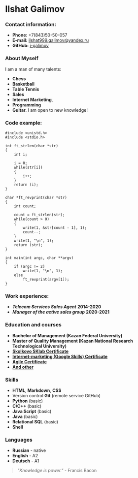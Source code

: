 # Ilshat Galimov

### Contact information:
* **Phone:** +7(843)50-50-057
* **E-mail:** ilshat999.galimov@yandex.ru
* **GitHub:** [i-galimov](https://github.com/i-galimov)

### About Myself
I am a man of many talents: 
* **Chess** 
* **Basketball** 
* **Table Tennis**
*  **Sales**
*  **Internet Marketing**,
*  **Programming**
*  **Guitar**. 
I am open to new knowledge!

### Code example:
```
#include <unistd.h>
#include <stdio.h>

int	ft_strlen(char *str)
{
	int	i;

	i = 0;
	while(str[i])
	{
		i++;
	}
	return (i);
}

char *ft_revprint(char *str)
{
	int	count;
	
	count = ft_strlen(str);
	while(count > 0)
	{
		write(1, &str[count - 1], 1);
		count--;
	}
	write(1, "\n", 1);
	return (str);
}

int	main(int argc, char **argv)
{
	if (argc != 2)
		write(1, "\n", 1);
	else
		ft_revprint(argv[1]);
}
```
### Work experience:
* ***Telecom Services Sales Agent*** **2014-2020**
* ***Manager of the active sales group*** **2020-2021**

### Education and courses
* **Bachelor of Management (Kazan Federal University)**
* **Master of Quality Management (Kazan National Research Technological University)**
* [**Skolkovo SKlab Certificate**](https://github.com/i-galimov/My_certificates_and_courses/blob/main/Skolkovo_SClab_Certificate.pdf)
* [**Internet-marketing (Google Skills) Certificate**](https://github.com/i-galimov/My_certificates_and_courses/blob/main/Google_skills_internet_marketing_Certificate.pdf)
* [**Agile Certificate**](https://github.com/i-galimov/My_certificates_and_courses/blob/main/Agile_Certificate.pdf)
* [**And other**](https://github.com/i-galimov/My_certificates_and_courses)

### Skills
* **HTML**, **Markdown**, **CSS**
* Version control **Git** (remote service GitHub)
* **Python** (basic)
* **C\C++** (basic)
* **Java Script** (basic)
* **Java** (basic)
* **Relational SQL** (basic)
* **Shell**

### Languages
* **Russian** - native
* **English** - A2
* **Deutsch** - A1

> *"Knowledge is power."* - Francis Bacon
